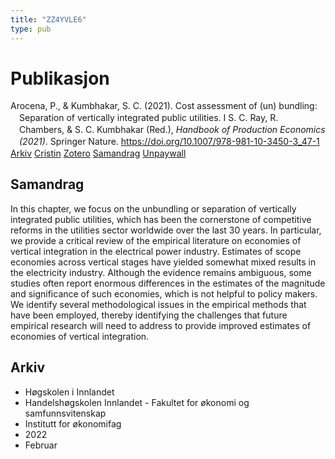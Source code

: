 ```yaml
---
title: "ZZ4YVLE6"
type: pub
---
```

<h1>Publikasjon</h1>
<article id="csl-bib-container-ZZ4YVLE6" class="csl-bib-container">
  <div class="csl-bib-body" style="line-height: 1.35; padding-left: 1em; text-indent:-1em;">
  <div class="csl-entry">Arocena, P., &amp; Kumbhakar, S. C. (2021). Cost assessment of (un) bundling: Separation of vertically integrated public utilities. I S. C. Ray, R. Chambers, &amp; S. C. Kumbhakar (Red.), <i>Handbook of Production Economics (2021)</i>. Springer Nature. <a href="https://doi.org/10.1007/978-981-10-3450-3_47-1">https://doi.org/10.1007/978-981-10-3450-3_47-1</a></div>
</div>
  <div class="csl-bib-buttons">
    <a href="#taxonomy-article-ZZ4YVLE6" class="csl-bib-button">Arkiv</a>
    <a href="https://app.cristin.no/results/show.jsf?id=1999098" alt="Cristin URL" class="csl-bib-button">Cristin</a>
    <a href="http://zotero.org/groups/5402882/items/ZZ4YVLE6" alt="Zotero URL" class="csl-bib-button">Zotero</a>
    <a href="#abstract-article-ZZ4YVLE6" class="csl-bib-button">Samandrag</a>
    <a href="https://doi.org/10.1007/978-981-10-3450-3_47-1" class="csl-bib-button">Unpaywall</a>
  </div>
  <div id="csl-bib-meta-container-ZZ4YVLE6"></div>
</article>
<div id="csl-bib-meta-ZZ4YVLE6" class="csl-bib-meta">
  <article id="abstract-article-ZZ4YVLE6" class="abstract-article">
    <h1>Samandrag</h1>
    In this chapter, we focus on the unbundling or separation of vertically integrated public utilities, which has been the cornerstone of competitive reforms in the utilities sector worldwide over the last 30 years. In particular, we provide a critical review of the empirical literature on economies of vertical integration in the electrical power industry. Estimates of scope economies across vertical stages have yielded somewhat mixed results in the electricity industry. Although the evidence remains ambiguous, some studies often report enormous differences in the estimates of the magnitude and significance of such economies, which is not helpful to policy makers. We identify several methodological issues in the empirical methods that have been employed, thereby identifying the challenges that future empirical research will need to address to provide improved estimates of economies of vertical integration.
  </article>
  <article id="taxonomy-article-ZZ4YVLE6" class="taxonomy-article">
    <h1>Arkiv</h1>
    <ul>
      <li>Høgskolen i Innlandet</li>
      <li>Handelshøgskolen Innlandet - Fakultet for økonomi og samfunnsvitenskap</li>
      <li>Institutt for økonomifag</li>
      <li>2022</li>
      <li>Februar</li>
    </ul>
  </article>
</div>

